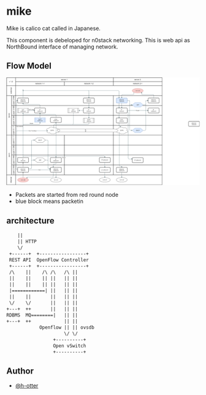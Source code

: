 # mike

Mike is calico cat called in Japanese.

This component is debeloped for n0stack networking.
This is web api as NorthBound interface of managing network.

## Flow Model

![](docs/flow.png)

- Packets are started from red round node
- blue block means packetin

## architecture

```
    ||
    || HTTP
    \/
 +------+  +-----------------+
 REST API  OpenFlow Controller
 +------+  +-----------------+
 /\    ||    /\ /\   /\ ||
 ||    ||    || ||   || ||
 ||    ||    || ||   || ||
 |============| ||   || ||
 ||    ||       ||   || ||
 \/    \/       ||   || ||
+---+  ++       ||   || ||
RDBMS  MQ========|   || ||
+---+  ++            || ||
            Openflow || || ovsdb
                     \/ \/
                 +----------+
                 Open vSwitch
                 +----------+
```

## Author

- [@h-otter](https://github.com/h-otter)
